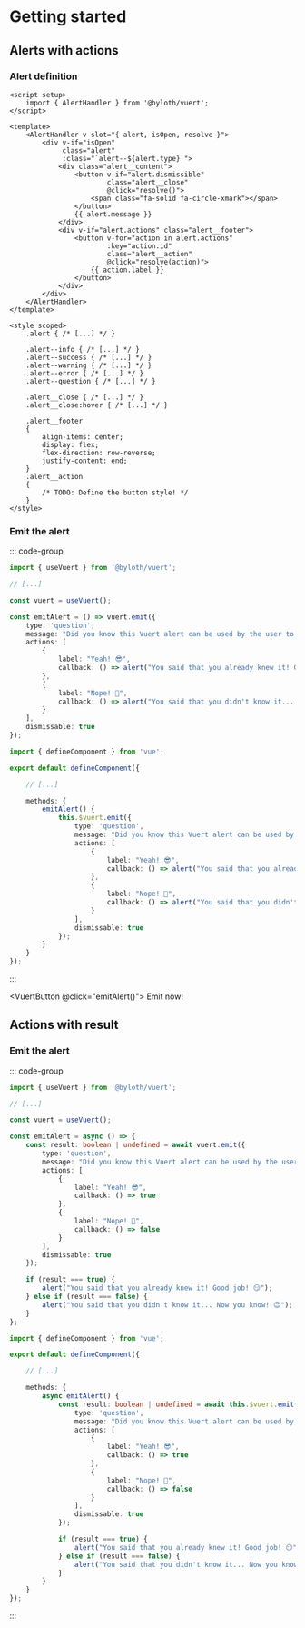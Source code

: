 <script setup>
    import { useVuert } from "@src/functions";

    import VuertButton from "@theme/components/ui/VuertButton.vue";

    const vuert = useVuert();

    const emitAlert = () => vuert.emit({
        type: "question",
        message: "Did you know this Vuert alert can be used by the user to answer a question?",
        actions: [
            {
                label: "Yeah! 😎",
                callback: () => alert("You said that you already knew it! Good job! 😏")
            },
            {
                label: "Nope! 🤯",
                callback: () => alert("You said that you didn't know it... Now you know! 😉")
            }
        ],
        dismissable: true
    });
</script>

# Getting started

## Alerts with actions

### Alert definition

```vue
<script setup>
    import { AlertHandler } from '@byloth/vuert';
</script>

<template>
    <AlertHandler v-slot="{ alert, isOpen, resolve }">
        <div v-if="isOpen"
             class="alert"
             :class="`alert--${alert.type}`">
            <div class="alert__content">
                <button v-if="alert.dismissible"
                        class="alert__close"
                        @click="resolve()">
                    <span class="fa-solid fa-circle-xmark"></span>
                </button>
                {{ alert.message }}
            </div>
            <div v-if="alert.actions" class="alert__footer">
                <button v-for="action in alert.actions"
                        :key="action.id"
                        class="alert__action"
                        @click="resolve(action)">
                    {{ action.label }}
                </button>
            </div>
        </div>
    </AlertHandler>
</template>

<style scoped>
    .alert { /* [...] */ }

    .alert--info { /* [...] */ }
    .alert--success { /* [...] */ }
    .alert--warning { /* [...] */ }
    .alert--error { /* [...] */ }
    .alert--question { /* [...] */ }

    .alert__close { /* [...] */ }
    .alert__close:hover { /* [...] */ }

    .alert__footer
    {
        align-items: center;
        display: flex;
        flex-direction: row-reverse;
        justify-content: end;
    }
    .alert__action
    {
        /* TODO: Define the button style! */
    }
</style>
```

### Emit the alert

::: code-group

```ts [Composition APIs]
import { useVuert } from '@byloth/vuert';

// [...]

const vuert = useVuert();

const emitAlert = () => vuert.emit({
    type: 'question',
    message: "Did you know this Vuert alert can be used by the user to answer a question?",
    actions: [
        {
            label: "Yeah! 😎",
            callback: () => alert("You said that you already knew it! Good job! 😏")
        },
        {
            label: "Nope! 🤯",
            callback: () => alert("You said that you didn't know it... Now you know! 😉")
        }
    ],
    dismissable: true
});
```

```ts [Option APIs]
import { defineComponent } from 'vue';

export default defineComponent({

    // [...]

    methods: {
        emitAlert() {
            this.$vuert.emit({
                type: 'question',
                message: "Did you know this Vuert alert can be used by the user to answer a question?",
                actions: [
                    {
                        label: "Yeah! 😎",
                        callback: () => alert("You said that you already knew it! Good job! 😏")
                    },
                    {
                        label: "Nope! 🤯",
                        callback: () => alert("You said that you didn't know it... Now you know! 😉")
                    }
                ],
                dismissable: true
            });
        }
    }
});
```

:::

<VuertButton @click="emitAlert()">
    Emit now!
</VuertButton>

## Actions with result

### Emit the alert

::: code-group

```ts [Composition APIs]
import { useVuert } from '@byloth/vuert';

// [...]

const vuert = useVuert();

const emitAlert = async () => {
    const result: boolean | undefined = await vuert.emit({
        type: 'question',
        message: "Did you know this Vuert alert can be used by the user to answer a question?",
        actions: [
            {
                label: "Yeah! 😎",
                callback: () => true
            },
            {
                label: "Nope! 🤯",
                callback: () => false
            }
        ],
        dismissable: true
    });

    if (result === true) {
        alert("You said that you already knew it! Good job! 😏");
    } else if (result === false) {
        alert("You said that you didn't know it... Now you know! 😉");
    }
};
```

```ts [Option APIs]
import { defineComponent } from 'vue';

export default defineComponent({

    // [...]

    methods: {
        async emitAlert() {
            const result: boolean | undefined = await this.$vuert.emit({
                type: 'question',
                message: "Did you know this Vuert alert can be used by the user to answer a question?",
                actions: [
                    {
                        label: "Yeah! 😎",
                        callback: () => true
                    },
                    {
                        label: "Nope! 🤯",
                        callback: () => false
                    }
                ],
                dismissable: true
            });

            if (result === true) {
                alert("You said that you already knew it! Good job! 😏");
            } else if (result === false) {
                alert("You said that you didn't know it... Now you know! 😉");
            }
        }
    }
});
```

:::

